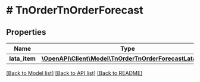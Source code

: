 # # TnOrderTnOrderForecast

## Properties

Name | Type | Description | Notes
------------ | ------------- | ------------- | -------------
**lata_item** | [**\OpenAPI\Client\Model\TnOrderTnOrderForecastLataItem[]**](TnOrderTnOrderForecastLataItem.md) |  | [optional]

[[Back to Model list]](../../README.md#models) [[Back to API list]](../../README.md#endpoints) [[Back to README]](../../README.md)
